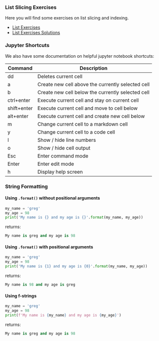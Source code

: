 ### List Slicing Exercises 

Here you will find some exercises on list slicing and indexing.

<ul>
  <li><a href="./assets/lists_exercises.ipynb">List Exercises</a></li>
  <li><a href="./assets/lists_exercises_solutions.ipynb">List Exercises Solutions</a></li>
</ul>

### Jupyter Shortcuts
We also have some documentation on helpful jupyter notebook shortcuts:

| Command    | Description                                        |
|------------|----------------------------------------------------|
|  dd        | Deletes current cell                               |
|  a         | Create new cell above the currently selected cell  |
|  b         | Create new cell below the currently selected cell  |
| ctrl+enter | Execute current cell and stay on current cell      |
| shift+enter| Execute current cell and move to cell below        |
| alt+enter  | Execute current cell and create new cell below     |
| m          | Change current cell to a markdown cell             |
| y          | Change current cell to a code cell                 |
| l          | Show / hide line numbers                           |
| o          | Show / hide cell output                            |
| Esc        | Enter command mode                                 |
| Enter      | Enter edit mode                                    |
| h          | Display help screen                                |


### String Formatting

#### Using `.format()` without positional arguments

```python
my_name = 'greg'
my_age = 98
print('My name is {} and my age is {}'.format(my_name, my_age))
```
returns:
```python
My name is greg and my age is 98
```

#### Using `.format()` with positional arguments
```python
my_name = 'greg'
my_age = 98
print('My name is {1} and my age is {0}'.format(my_name, my_age))
```

returns:
```python
My name is 98 and my age is greg
```

#### Using f-strings

```python
my_name = 'greg'
my_age = 98
print(f'My name is {my_name} and my age is {my_age}')
```

returns:
```python
My name is greg and my age is 98
```

